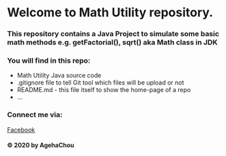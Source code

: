 # Welcome to Math Utility repository. 
### This repository contains a Java Project to simulate some basic math methods e.g. getFactorial(), sqrt() aka Math class in JDK

### You will find in this repo:
* Math Utility Java source code
* .gitignore file to tell Git tool which files will be upload or not
* README.md - this file itself to show the home-page of a repo
* ...

### Connect me via:
[Facebook](https://www.facebook.com/Littl3D3viL)

#### © 2020 by AgehaChou
